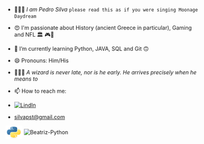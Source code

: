 - 👨🏻‍🎤 *I am Pedro Silva* `please read this as if you were singing Moonage Daydream`
- 😍 I'm passionate about History (ancient Greece in particular), Gaming and NFL 🏛 🎮🏈
- 🌱 I’m currently learning Python, JAVA, SQL and Git 🙃
- 😄 Pronouns: Him/His
- 🧙🏻‍♂️ *A wizard is never late, nor is he early. He arrives precisely when he means to*

- 📫 How to reach me:
- [![LindIn](https://img.shields.io/badge/LinkedIn-0077B5?style=for-the-badge&logo=linkedin&logoColor=white)](https://www.linkedin.com/in/pedro-silva-51b332206/)
- silvapst@gmail.com

<img align="center" alt="Beatriz-Python" height="35" width="45" src="https://raw.githubusercontent.com/devicons/devicon/master/icons/python/python-original.svg">  <img align="center" alt="Beatriz-Python" height="35" width="45" src="https://icongr.am/devicon/java-original.svg?size=128&color=currentColor"> 
<!---
silvapst/silvapst is a ✨ special ✨ repository because its `README.md` (this file) appears on your GitHub profile.
You can click the Preview link to take a look at your changes.
--->
